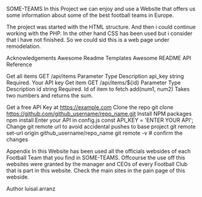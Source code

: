 SOME-TEAMS
In this Project we can enjoy and use a Website that offers us some information about some of the best football teams in Europe.

The project was started with the HTML structure. And then i could continue working
with the PHP. In the other hand CSS has been used but i consider that i have not finished.  So we could sid this is a web page under remodelation.

Acknowledgements
Awesome Readme Templates
Awesome README
API Reference

Get all items
  GET /api/items
Parameter	Type	Description
api_key	string	Required. Your API key
Get item
  GET /api/items/${id}
Parameter	Type	Description
id	string	Required. Id of item to fetch
add(num1, num2)
Takes two numbers and returns the sum.


Get a free API Key at https://example.com
Clone the repo
git clone https://github.com/github_username/repo_name.git
Install NPM packages
npm install
Enter your API in config.js
const API_KEY = 'ENTER YOUR API';
Change git remote url to avoid accidental pushes to base project
git remote set-url origin github_username/repo_name
git remote -v # confirm the changes


Appendix
In this Website has been used all the officials websides of each Football Team 
that you find in SOME-TEAMS.
Offcourse the use off this websites were granted by the manager and CEOs of every
Football Club that is part in this website.
Check the main sites in the pain page of this webside.


Author
luisal.arranz

